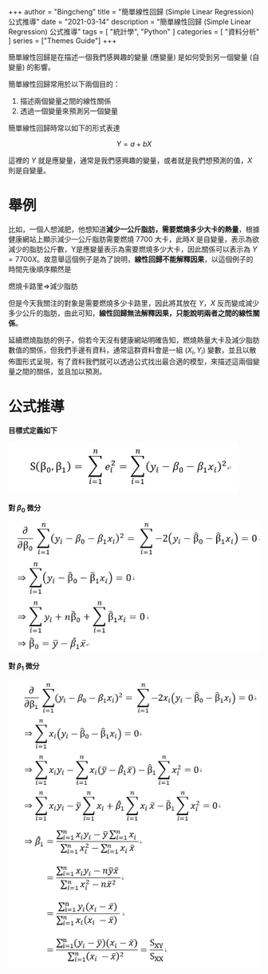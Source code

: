 
+++
author = "Bingcheng"
title = "簡單線性回歸 (Simple Linear Regression) 公式推導"
date = "2021-03-14"
description = "簡單線性回歸 (Simple Linear Regression) 公式推導"
tags = [
    "統計學",
    "Python"
]
categories = [
    "資料分析"
]
series = ["Themes Guide"]
+++

簡單線性回歸是在描述一個我們感興趣的變量 (應變量) 是如何受到另一個變量 (自變量) 的影響。

<!--more-->

簡單線性回歸常用於以下兩個目的：

1. 描述兩個變量之間的線性關係
2. 透過一個變量來預測另一個變量
   
簡單線性回歸時常以如下的形式表達

$$
Y = a+bX
$$

這裡的 $Y$ 就是應變量，通常是我們感興趣的變量，或者就是我們想預測的值，$X$ 則是自變量。

# 舉例

比如，一個人想減肥，他想知道**減少一公斤脂肪，需要燃燒多少大卡的熱量**，根據健康網站上顯示減少一公斤脂肪需要燃燒 7700 大卡，此時$X$ 是自變量，表示為欲減少的脂肪公斤數，Y是應變量表示為需要燃燒多少大卡，因此關係可以表示為 $Y = 7700X$。故意舉這個例子是為了說明，**線性回歸不能解釋因果**，以這個例子的時間先後順序顯然是

燃燒卡路里=>減少脂肪

但是今天我關注的對象是需要燃燒多少卡路里，因此將其放在 $Y$，$X$ 反而變成減少多少公斤的脂肪，由此可知，**線性回歸無法解釋因果，只能說明兩者之間的線性關係**。

延續燃燒脂肪的例子，倘若今天沒有健康網站明確告知，燃燒熱量大卡及減少脂肪數值的關係，但我們手邊有資料，通常這群資料會是一組 $(X_i,Y_i)$ 變數，並且以散佈圖形式呈現，有了資料我們就可以透過公式找出最合適的模型，來描述這兩個變量之間的關係，並且加以預測。

# 公式推導

**目標式定義如下**

![alt text](image.png)

**對 $\beta_0$ 微分**

![alt text](image-1.png)

**對 $\beta_1$ 微分**

![alt text](image-2.png)